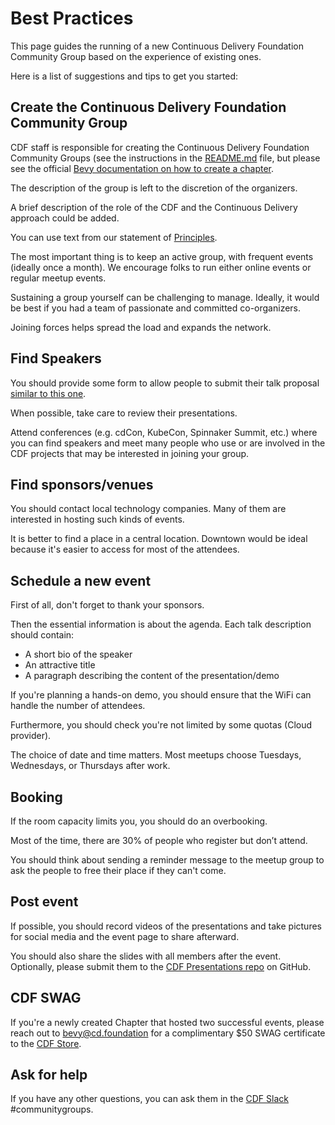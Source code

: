 # Best Practices
This page guides the running of a new Continuous Delivery Foundation Community Group based on the experience of existing ones.

Here is a list of suggestions and tips to get you started:

## Create the Continuous Delivery Foundation Community Group
CDF staff is responsible for creating the Continuous Delivery Foundation Community Groups (see the instructions in the [README.md](https://github.com/cdfoundation/communitygroups/blob/main/README.md) file, but please see the official [Bevy documentation on how to create a chapter](https://help.bevylabs.com/article/454-create-a-chapter).

The description of the group is left to the discretion of the organizers.

A brief description of the role of the CDF and the Continuous Delivery approach could be added.

You can use text from our statement of [Principles](https://github.com/cdfoundation/toc/blob/master/PRINCIPLES.md).

The most important thing is to keep an active group, with frequent events (ideally once a month). We encourage folks to run either online events or regular meetup events.

Sustaining a group yourself can be challenging to manage. Ideally, it would be best if you had a team of passionate and committed co-organizers.

Joining forces helps spread the load and expands the network.

## Find Speakers
You should provide some form to allow people to submit their talk proposal [similar to this one](https://forms.gle/VZEXDbNiZRmYucfi9).

When possible, take care to review their presentations.

Attend conferences (e.g. cdCon, KubeCon, Spinnaker Summit, etc.) where you can find speakers and meet many people who use or are involved in the CDF projects that may be interested in joining your group.

## Find sponsors/venues
You should contact local technology companies. Many of them are interested in hosting such kinds of events.

It is better to find a place in a central location. Downtown would be ideal because it's easier to access for most of the attendees.

## Schedule a new event
First of all, don't forget to thank your sponsors.

Then the essential information is about the agenda. Each talk description should contain:
* A short bio of the speaker
* An attractive title
* A paragraph describing the content of the presentation/demo

If you're planning a hands-on demo, you should ensure that the WiFi can handle the number of attendees.

Furthermore, you should check you're not limited by some quotas (Cloud provider).

The choice of date and time matters. Most meetups choose Tuesdays, Wednesdays, or Thursdays after work.

## Booking
If the room capacity limits you, you should do an overbooking.

Most of the time, there are 30% of people who register but don’t attend.

You should think about sending a reminder message to the meetup group to ask the people to free their place if they can't come.

## Post event
If possible, you should record videos of the presentations and take pictures for social media and the event page to share afterward.

You should also share the slides with all members after the event. Optionally, please submit them to the [CDF Presentations repo](https://github.com/cdfoundation/presentations) on GitHub.

## CDF SWAG
If you're a newly created Chapter that hosted two successful events, please reach out to [bevy@cd.foundation](mailto:mailto:bevy@cd.foundation) for a complimentary $50 SWAG certificate to the [CDF Store](https://store.cd.foundation).

## Ask for help
If you have any other questions, you can ask them in the [CDF Slack](https://join.slack.com/t/cdeliveryfdn/shared_invite/zt-nwc0jjd0-G65oEpv5ynFfPD5oOX5Ogg) #communitygroups.

